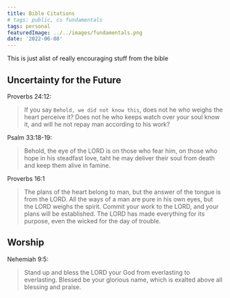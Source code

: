 ```yaml
---
title: Bible Citations
# tags: public, cs fundamentals
tags: personal
featuredImage: ../../images/fundamentals.png
date: '2022-06-08'
---
```


This is just alist of really encouraging stuff from the bible

## Uncertainty for the Future
Proverbs 24:12:
> If you say `Behold, we did not know this`, does not he who weighs the heart perceive it? Does not he who keeps watch over your soul know it, and will he not repay man according to his work?

Psalm 33:18-19:
> Behold, the eye of the LORD is on those who fear him, on those who hope in his steadfast love, taht he may deliver their soul from death and keep them alive in famine.

Proverbs 16:1
> The plans of the heart belong to man,
>  but the answer of the tongue is from the LORD.
> All the ways of a man are pure in his own eyes,
>  but the LORD weighs the spirit.
> Commit your work to the LORD,
>  and your plans will be established.
> The LORD has made everything for its purpose,
>  even the wicked for the day of trouble.

## Worship
Nehemiah 9:5:
> Stand up and bless the LORD your God from everlasting to everlasting. Blessed be your glorious name, which is exalted above all blessing and praise.